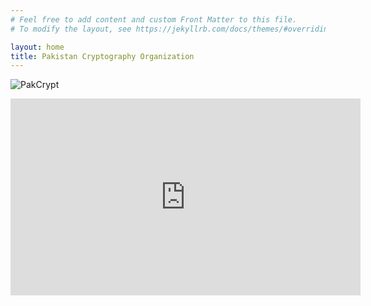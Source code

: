 ```yaml
---
# Feel free to add content and custom Front Matter to this file.
# To modify the layout, see https://jekyllrb.com/docs/themes/#overriding-theme-defaults

layout: home
title: Pakistan Cryptography Organization
---
```


![PakCrypt](.{{site.baseurl}}/assets/images/landing.jpg)

<iframe width="560" height="315" src="https://www.youtube.com/embed/BBCtAYk64ZE?si=bwVpXA3C6ex9B4YM" title="YouTube video player" frameborder="0" allow="accelerometer; autoplay; clipboard-write; encrypted-media; gyroscope; picture-in-picture; web-share" allowfullscreen></iframe>


